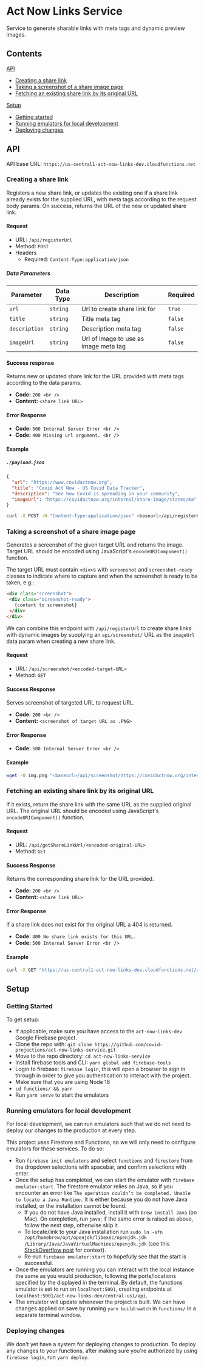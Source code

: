 # Act Now Links Service

Service to generate sharable links with meta tags and dynamic preview images.

## Contents

[API](#api)

* [Creating a share link](#creating-a-share-link)
* [Taking a screenshot of a share image page](#taking-a-screenshot-of-a-share-image-page)
* [Fetching an existing share link by its original URL](#fetching-an-existing-share-link-by-its-original-url)

[Setup](#setup)

* [Getting started](#getting-started)
* [Running emulators for local development](#running-emulators-for-local-development)
* [Deploying changes](#deploying-changes)

## API

API base URL: `https://us-central1-act-now-links-dev.cloudfunctions.net`

### Creating a share link

Registers a new share link, or updates the existing one if a share link already exists for the supplied URL,
with meta tags according to the request body params. On success, returns the URL of the new or updated share link.

#### Request

* URL:  `/api/registerUrl`
* Method: `POST`
* Headers
  * Required: `Content-Type:application/json`

##### Data Parameters

|     Parameter      | Data Type | Description | Required |
| ----------- | ----------- | ---------------| ------------|                 
| `url`      | `string`      |  Url to create share link for | `true` |
| `title`   | `string`        | Title meta tag                 | `false` |
| `description`   | `string`        | Description meta tag  | `false` |
| `imageUrl`   | `string`        | Url of image to use as image meta tag | `false` |


#### Success response

Returns new or updated share link for the URL provided with meta tags according to the data params.

* **Code:** `200 <br />`
* **Content:** `<share link URL>`
 
#### Error Response

* **Code:** `500 Internal Server Error <br />`
* **Code:** `400 Missing url argument. <br />`


#### Example

##### `./payload.json`

```json
{
  "url": "https://www.covidactnow.org",
  "title": "Covid Act Now - US Covid Data Tracker",
  "description": "See how Covid is spreading in your community",
  "imageUrl": "https://covidactnow.org/internal/share-image/states/ma"
}
```

```bash
curl -X POST -H "Content-Type:application/json" <baseurl>/api/registerUrl -d @./payload.json
```

### Taking a screenshot of a share image page

Generates a screenshot of the given target URL and returns the image. Target URL should be encoded using JavaScript's `encodeURIComponent()` function.

The target URL must contain `<div>`s with `screenshot` and `screenshot-ready` classes to indicate where to capture and when the screenshot is ready to be taken, e.g.:

 ```html
<div class="screenshot">
  <div class="screenshot-ready">
    {content to screenshot}
  </div>
</div>
 ```

 We can combine this endpoint with `/api/registerUrl` to create share links with dynamic images by
 supplying an `api/screenshot/` URL as the `imageUrl` data param when creating a new share link.

#### Request

* URL:  `/api/screenshot/<encoded-target-URL>`
* Method: `GET`

#### Success Response

Serves screenshot of targeted URL to request URL.

* **Code:** `200 <br />`
* **Content:** `<screenshot of target URL as .PNG>`
 
#### Error Response

* **Code:** `500 Internal Server Error <br />`

#### Example

```bash
wget -O img.png "<baseurl>/api/screenshot/https://covidactnow.org/internal/share-image/states/ma"
```

### Fetching an existing share link by its original URL

If it exists, return the share link with the same URL as the supplied original URL. The original URL should be encoded using JavaScript's `encodeURIComponent()` function.


#### Request

* URL:  `/api/getShareLinkUrl/<encoded-original-URL>`
* Method: `GET`

#### Success Response

Returns the corresponding share link for the URL provided.

* **Code:** `200 <br />`
* **Content:** `<share link URL>`

#### Error Response

If a share link does not exist for the original URL a 404 is returned.

* **Code:** `400 No share link exists for this URL.`
* **Code:** `500 Internal Server Error <br />`

#### Example

```bash
curl -X GET "https://us-central1-act-now-links-dev.cloudfunctions.net/api/getShareLinkUrl/https://www.covidactnow.org"
```

## Setup

### Getting Started

To get setup:

* If applicable, make sure you have access to the `act-now-links-dev` Google Firebase project.
* Clone the repo with: `git clone https://github.com/covid-projections/act-now-links-service.git`
* Move to the repo directory: `cd act-now-links-service`
* Install firebase tools and CLI: `yarn global add firebase-tools`
* Login to firebase: `firebase login`, this will open a browser to sign in through in order to give you authentication to interact with the project.
* Make sure that you are using Node 16
* `cd functions/ && yarn`
* Run `yarn serve` to start the emulators

### Running emulators for local development

For local development, we can run emulators such that we do not need to deploy our changes to the production at every step.

This project uses Firestore and Functions, so we will only need to configure emulators for these services. To do so:

* Run `firebase init emulators` and select `functions` and `firestore` from the dropdown selections with spacebar, and confirm selections with enter.
* Once the setup has completed, we can start the emulator with `firebase emulator:start`. The firestore emulator relies on Java, so if you encounter an error like ```The operation couldn’t be completed. Unable to locate a Java Runtime.``` it is either because you do not have Java installed, or the installation cannot be found.
  * If you do not have Java installed, install it with `brew install Java` (on Mac). On completion, run `java`; if the same error is raised as above, follow the next step, otherwise skip it.
  * To locate/link to your Java installation run `sudo ln -sfn /opt/homebrew/opt/openjdk/libexec/openjdk.jdk /Library/Java/JavaVirtualMachines/openjdk.jdk` (see this [StackOverflow post](https://stackoverflow.com/questions/65601196/how-to-brew-install-java) for context).
  * Re-run `firebase emulator:start` to hopefully see that the start is successful.
* Once the emulators are running you can interact with the local instance the same as you would production, following the ports/locations specified by the displayed in the terminal. By default, the functions emulator is set to run on `localhost:5001`, creating endpoints at `localhost:5001/act-now-links-dev/central-us1/api`.
* The emulator will update whenever the project is built. We can have changes applied on save by running `yarn build:watch` in `functions/` in a separate terminal window.

### Deploying changes

We don't yet have a system for deploying changes to production. To deploy any changes to your functions, after making sure you're authorized by using `firebase login`, run `yarn deploy`.
